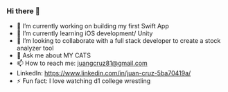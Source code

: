### Hi there 👋

- 🔭 I’m currently working on building my first Swift App 
- 🌱 I’m currently learning iOS development/ Unity
- 👯 I’m looking to collaborate with a full stack developer to create a stock analyzer tool
- 💬 Ask me about MY CATS
- 📫 How to reach me: juangcruz81@gmail.com
-  LinkedIn: https://www.linkedin.com/in/juan-cruz-5ba70419a/
- ⚡ Fun fact: I love watching d1 college wrestling

